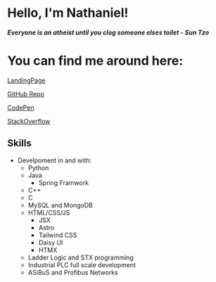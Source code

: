 # Hello, I'm Nathaniel!
***Everyone is an atheist until you clog someone elses toilet - Sun Tzo***

# You can find me around here:
[LandingPage](https://nathanielgillam.github.io/)

[GitHub Repo](https://github.com/NathanielGillam)

[CodePen](https://codepen.io/NathanielGillam)

[StackOverflow](https://stackexchange.com/users/20715341/bobik)

## Skills
- Develpoment in and with:
    - Python 
    - Java
        - Spring Framwork
    - C++
    - C
    - MySQL and MongoDB
    - HTML/CSS/JS
        - JSX
        - Astro
        - Tailwind CSS
        - Daisy UI
        - HTMX
     - Ladder Logic and STX programming
     - Industrial PLC full scale development
     - ASiBuS and Profibus Networks
       
    
<!--
**NathanielGillam/NathanielGillam** is a ✨ _special_ ✨ repository because its `README.md` (this file) appears on your GitHub profile.

Here are some ideas to get you started:

- 🔭 I’m currently working on ...
- 🌱 I’m currently learning ...
- 👯 I’m looking to collaborate on ...
- 🤔 I’m looking for help with ...
- 💬 Ask me about ...
- 📫 How to reach me: ...
- 😄 Pronouns: ...
- ⚡ Fun fact: ...
-->
